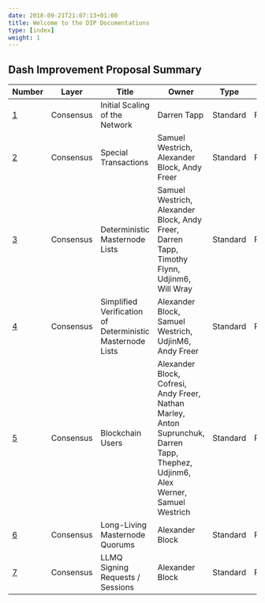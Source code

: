 ```yaml
---
date: 2018-09-21T21:07:13+01:00
title: Welcome to the DIP Documentations
type: [index]
weight: 1
---
```


## Dash Improvement Proposal Summary
Number | Layer | Title | Owner | Type | Status
--- | --- | --- | --- | --- | ---
[1](dips/dip-0001) | Consensus | Initial Scaling of the Network | Darren Tapp | Standard | Final
[2](dips/dip-0002) | Consensus | Special Transactions | Samuel Westrich, Alexander Block, Andy Freer | Standard | Proposed
[3](dips/dip-0003) | Consensus | Deterministic Masternode Lists | Samuel Westrich, Alexander Block, Andy Freer, Darren Tapp, Timothy Flynn, Udjinm6, Will Wray | Standard | Proposed
[4](dips/dip-0004) | Consensus | Simplified Verification of Deterministic Masternode Lists | Alexander Block, Samuel Westrich, UdjinM6, Andy Freer | Standard | Proposed
[5](dips/dip-0005) | Consensus | Blockchain Users | Alexander Block, Cofresi, Andy Freer, Nathan Marley, Anton Suprunchuk, Darren Tapp, Thephez, Udjinm6, Alex Werner, Samuel Westrich | Standard | Proposed
[6](dips/dip-0006) | Consensus | Long-Living Masternode Quorums | Alexander Block | Standard | Proposed
[7](dips/dip-0007) | Consensus | LLMQ Signing Requests / Sessions | Alexander Block | Standard | Proposed
